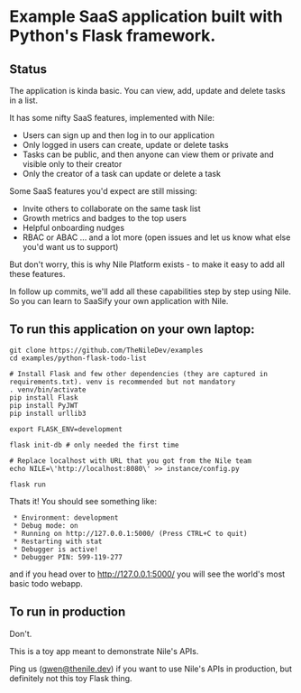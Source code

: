 # Example SaaS application built with Python's Flask framework.

## Status
The application is kinda basic. You can view, add, update and delete tasks in a list.

It has some nifty SaaS features, implemented with Nile:
* Users can sign up and then log in to our application
* Only logged in users can create, update or delete tasks
* Tasks can be public, and then anyone can view them or private and visible only to their creator
* Only the creator of a task can update or delete a task

Some SaaS features you'd expect are still missing:

* Invite others to collaborate on the same task list
* Growth metrics and badges to the top users
* Helpful onboarding nudges
* RBAC or ABAC
... and a lot more (open issues and let us know what else you'd want us to support)

But don't worry, this is why Nile Platform exists - to make it easy to add all these features. 

In follow up commits, we'll add all these capabilities step by step using Nile.
So you can learn to SaaSify your own application with Nile.

## To run this application on your own laptop:
```
git clone https://github.com/TheNileDev/examples
cd examples/python-flask-todo-list

# Install Flask and few other dependencies (they are captured in requirements.txt). venv is recommended but not mandatory
. venv/bin/activate 
pip install Flask
pip install PyJWT
pip install urllib3

export FLASK_ENV=development

flask init-db # only needed the first time

# Replace localhost with URL that you got from the Nile team
echo NILE=\'http://localhost:8080\' >> instance/config.py

flask run
```

Thats it! You should see something like:

```
 * Environment: development
 * Debug mode: on
 * Running on http://127.0.0.1:5000/ (Press CTRL+C to quit)
 * Restarting with stat
 * Debugger is active!
 * Debugger PIN: 599-119-277
```

and if you head over to http://127.0.0.1:5000/ you will see the world's most basic todo webapp. 

## To run in production
Don't. 

This is a toy app meant to demonstrate Nile's APIs. 

Ping us (gwen@thenile.dev) if you want to use Nile's APIs in production, but definitely not this toy Flask thing. 